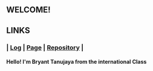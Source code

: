## WELCOME!

## LINKS
### | [Log](https://github.com/bryanttanujaya/oS212/blob/master/TXT/mylog.txt) | [Page](https://bryanttanujaya.github.io/oS212/) | [Repository](https://github.com/bryanttanujaya/oS212) |

#### Hello! I'm Bryant Tanujaya from the international Class
